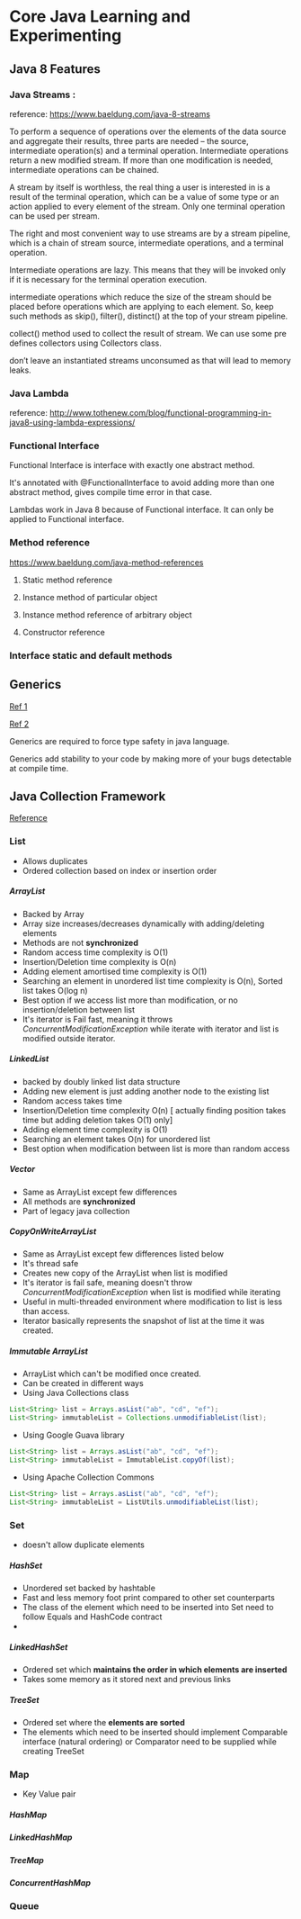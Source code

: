 # Core Java Learning and Experimenting


## Java 8 Features

### Java Streams :

reference: https://www.baeldung.com/java-8-streams

To perform a sequence of operations over the elements of the data source and aggregate their results, three parts are needed – the source, intermediate operation(s) and a terminal operation.
Intermediate operations return a new modified stream. 
If more than one modification is needed, intermediate operations can be chained.

A stream by itself is worthless, the real thing a user is interested in is a result of the terminal operation, which can be a value of some type or an action applied to every element of the stream. Only one terminal operation can be used per stream.

The right and most convenient way to use streams are by a stream pipeline, which is a chain of stream source, intermediate operations, and a terminal operation.

Intermediate operations are lazy. This means that they will be invoked only if it is necessary for the terminal operation execution.

intermediate operations which reduce the size of the stream should be placed before operations which are applying to each element. So, keep such methods as skip(), filter(), distinct() at the top of your stream pipeline.

collect() method used to collect the result of stream. We can use some pre defines collectors using Collectors class.

don’t leave an instantiated streams unconsumed as that will lead to memory leaks.

### Java Lambda

reference: http://www.tothenew.com/blog/functional-programming-in-java8-using-lambda-expressions/

### Functional Interface 

Functional Interface is interface with exactly one abstract method.

It's annotated with @FunctionalInterface to avoid adding more than one abstract method, gives compile time error in that case.

Lambdas work in Java 8 because of Functional interface. It can only be applied to Functional interface.

 
### Method reference

https://www.baeldung.com/java-method-references

1. Static method reference

2. Instance method of particular object

3. Instance method reference of arbitrary object

4. Constructor reference


### Interface static and default methods


## Generics


[Ref 1](https://www.baeldung.com/java-generics)
    
[Ref 2](https://howtodoinjava.com/java/generics/complete-java-generics-tutorial/)
    
Generics are required to force type safety in java language.

Generics add stability to your code by making more of your bugs detectable at compile time.

## Java Collection Framework

[Reference](https://www.baeldung.com/java-collections)

### List

* Allows duplicates
* Ordered collection based on index or insertion order

##### ArrayList 
* Backed by Array 
* Array size increases/decreases dynamically with adding/deleting elements
* Methods are not **synchronized**
* Random access time complexity is O(1)
* Insertion/Deletion  time complexity is O(n)
* Adding element amortised time complexity is O(1)
* Searching an element in unordered list time complexity is O(n), Sorted list takes O(log n)
* Best option if we access list more than modification, or no insertion/deletion between list
* It's iterator is Fail fast, meaning it throws *ConcurrentModificationException* while iterate with iterator and list is modified outside iterator.

##### LinkedList
* backed by doubly linked list data structure
* Adding new element is just adding another node to the existing list
* Random access takes time
* Insertion/Deletion time complexity O(n) [ actually finding position takes time but adding deletion takes O(1) only]
* Adding element time complexity is O(1)
* Searching an element takes O(n) for unordered list
* Best option when modification between list is more than random access

##### Vector
* Same as ArrayList except few differences
* All methods are **synchronized**
* Part of legacy java collection

##### CopyOnWriteArrayList
* Same as ArrayList except few differences listed below
* It's thread safe
* Creates new copy of the ArrayList when list is modified
* It's iterator is fail safe, meaning doesn't throw *ConcurrentModificationException* when list is modified while iterating
* Useful in multi-threaded environment where modification to list is less than access.
* Iterator basically represents the snapshot of list at the time it was created.
 
##### Immutable ArrayList
* ArrayList which can't be modified once created.
* Can be created in different ways
* Using Java Collections class

```java
List<String> list = Arrays.asList("ab", "cd", "ef");
List<String> immutableList = Collections.unmodifiableList(list);
```
* Using Google Guava library
```java
List<String> list = Arrays.asList("ab", "cd", "ef");
List<String> immutableList = ImmutableList.copyOf(list);
```

* Using Apache Collection Commons
```java
List<String> list = Arrays.asList("ab", "cd", "ef");
List<String> immutableList = ListUtils.unmodifiableList(list);
```
### Set
* doesn't allow duplicate elements
 
##### HashSet
* Unordered set backed by hashtable
* Fast and less memory foot print compared to other set counterparts
* The class of the element which need to be inserted into Set need to follow Equals and HashCode contract
* 
 

##### LinkedHashSet
* Ordered set which **maintains the order in which elements are inserted**
* Takes some memory as it stored next and previous links

##### TreeSet
* Ordered set where the **elements are sorted**
* The elements which need to be inserted should implement Comparable interface (natural ordering) or Comparator need to be supplied while creating TreeSet
 


### Map
* Key Value pair
##### HashMap

##### LinkedHashMap

##### TreeMap

##### ConcurrentHashMap


### Queue






